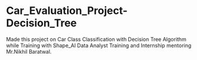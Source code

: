 # Car_Evaluation_Project-Decision_Tree
Made this project on Car Class Classification with Decision Tree Algorithm while Training with Shape_AI Data Analyst Training and Internship mentoring Mr.Nikhil Baratwal. 
